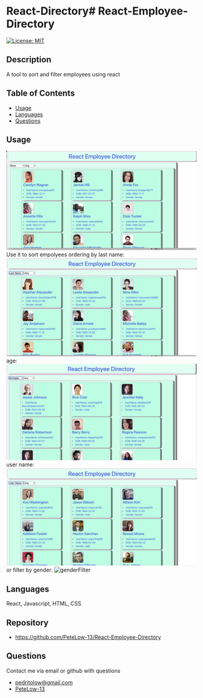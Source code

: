 # React-Directory# React-Employee-Directory
[![License: MIT](https://img.shields.io/badge/License-MIT-green.svg)](https://opensource.org/licenses/MIT)
## Description

A tool to sort and filter employees using react
## Table of Contents
- [Usage](#usage)
- [Languages](#languages)
- [Questions](#questions)


## Usage
![homepage](./assets/nofilters.png)
Use it to sort empolyees ordering by last name:
![lastNameSort](./assets/lastNameSort.png) 
age: ![ageSort](./assets/birthdaySort.png)
user name: ![](./assets/userNameSort.png) 
or filter by gender: ![genderFilter](./my-app/public/assets/genderFilter.png)

## Languages

React, Javascript, HTML, CSS

## Repository
- https://github.com/PeteLow-13/React-Employee-Directory
## Questions

Contact me via email or github with questions
- pedritolow@gmail.com
- [PeteLow-13](http://github.com/PeteLow-13)
